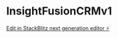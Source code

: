 # InsightFusionCRMv1

[Edit in StackBlitz next generation editor ⚡️](https://stackblitz.com/~/github.com/drhemanm/InsightFusionCRMv1)